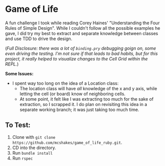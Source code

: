 # Game of Life

A fun challenge I took while reading Corey Haines' "Understanding the Four Rules of Simple Design". While I couldn't follow all the possible examples he gave, I did try my best to extract and separate knowledge between classes and use TDD to drive the design.

(_Full Disclosure: there was a lot of `binding.pry` debugging goign on, some even driving the testing. I'm not sure if that leads to bad habits, but for this project, it really helped to visualize changes to the Cell Grid within the REPL._)

**Some Issues:**

* I spent way too long on the idea of a Location class:
  - The location class will have _all_ knowledge of the x and y axis, while letting the cell (or board) know of neighboring cells.
  - At some point, it felt like I was extracting too much for the sake of extraction, so I scrapped it. I do plan on revisiting this idea in a separate working branch; it was just taking too much time.
  

## To Test:

1. Clone with `git clone https://github.com/mcshakes/game_of_life_ruby.git`.
2. CD into the directory.
3. Run `bundle install`
4. Run `rspec`
